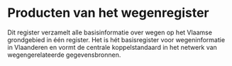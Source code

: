 # Producten van het wegenregister
<div class="vl-typography">
    <p class="vl-introduction"> 
    Dit register verzamelt alle basisinformatie over wegen op het Vlaamse grondgebied in één register. Het is hét basisregister voor wegeninformatie in Vlaanderen en vormt de centrale koppelstandaard in het netwerk van wegengerelateerde gegevensbronnen. 
    </p>
</div>
